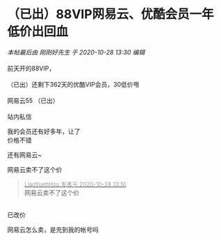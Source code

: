 # （已出）88VIP网易云、优酷会员一年 低价出回血


<i class="pstatus"> 本帖最后由 刚刚好先生 于 2020-10-28 13:30 编辑 </i><br />
<br />
前天开的88VIP，<br />
<br />
（已出）还剩下362天的优酷VIP会员，30低价甩<br />
<br />
网易云55 （已出）<br />
<br />
站内私信

我的会员还有好多年，让了<br />
价格不错

还有网易云~<img id="aimg_Qq22o" onclick="zoom(this, this.src, 0, 0, 0)" class="zoom" src="https://cdn.jsdelivr.net/gh/hishis/forum-master/public/images/patch.gif" onmouseover="img_onmouseoverfunc(this)" onload="thumbImg(this)" border="0" alt="" />

网易云卖不了这个价

<div class="quote"><blockquote><font size="2"><a href="https://www.hostloc.com/forum.php?mod=redirect&amp;goto=findpost&amp;pid=9363618&amp;ptid=759331" target="_blank"><font color="#999999">LiaoYuehHsu 发表于 2020-10-28 13:10</font></a></font><br />
网易云卖不了这个价</blockquote></div><br />
已改价<img src="static/image/smiley/default/loveliness.gif" smilieid="28" border="0" alt="" /><img id="aimg_O8dHZ" onclick="zoom(this, this.src, 0, 0, 0)" class="zoom" src="https://cdn.jsdelivr.net/gh/hishis/forum-master/public/images/patch.gif" onmouseover="img_onmouseoverfunc(this)" onload="thumbImg(this)" border="0" alt="" />

网易云怎么卖，是充到我的帐号吗
